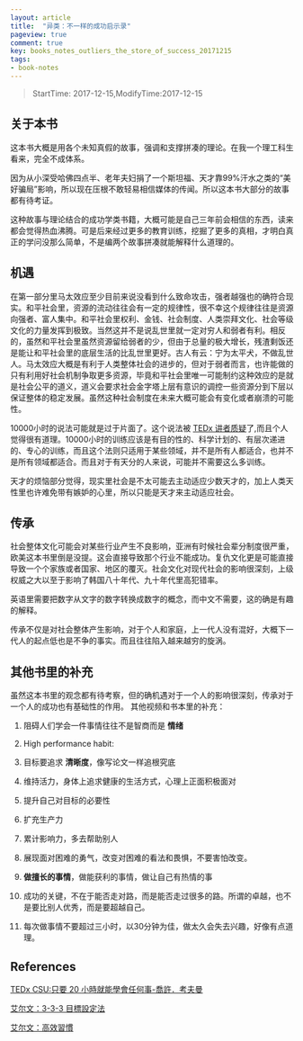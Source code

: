 ```yaml
---
layout: article
title:  "异类：不一样的成功启示录"
pageview: true
comment: true
key: books_notes_outliers_the_store_of_success_20171215
tags:
- book-notes
---
```


> StartTime: 2017-12-15,ModifyTime:2017-12-15

<!---more--->

## 关于本书
这本书大概是用各个未知真假的故事，强调和支撑拼凑的理论。在我一个理工科生看来，完全不成体系。

因为从小深受哈佛四点半、老年夫妇捐了一个斯坦福、天才靠99%汗水之类的“美好骗局”影响，所以现在压根不敢轻易相信媒体的传闻。所以这本书大部分的故事都有待考证。

这种故事与理论结合的成功学类书籍，大概可能是自己三年前会相信的东西，读来都会觉得热血沸腾。可是后来经过更多的教育训练，挖掘了更多的真相，才明白真正的学问没那么简单，不是编两个故事拼凑就能解释什么道理的。
## 机遇
在第一部分里马太效应至少目前来说没看到什么致命攻击，强者越强也的确符合现实。和平社会里，资源的流动往往会有一定的规律性，很不幸这个规律往往是资源向强者、富人集中。和平社会里权利、金钱、社会制度、人类崇拜文化、社会等级文化的力量发挥到极致。当然这并不是说乱世里就一定对穷人和弱者有利。相反的，虽然和平社会里虽然资源留给弱者的少，但由于总量的极大增长，残渣剩饭还是能让和平社会里的底层生活的比乱世里更好。古人有云：宁为太平犬，不做乱世人。马太效应大概是有利于人类整体社会的进步的，但对于弱者而言，也许能做的只有利用好社会机制争取更多资源，毕竟和平社会里唯一可能制约这种效应的是就是社会公平的道义，道义会要求社会金字塔上层有意识的调控一些资源分到下层以保证整体的稳定发展。虽然这种社会制度在未来大概可能会有变化或者崩溃的可能性。

10000小时的说法可能就是过于片面了。这个说法被 [TEDx 讲者质疑](https://www.youtube.com/watch?v=5MgBikgcWnY&feature=share)了,而且个人觉得很有道理。10000小时的训练应该是有目的性的、科学计划的、有层次递进的、专心的训练，而且这个法则只适用于某些领域，并不是所有人都适合，也并不是所有领域都适合。而且对于有天分的人来说，可能并不需要这么多训练。

天才的烦恼部分觉得，现实里社会是不太可能去主动适应少数天才的，加上人类天性里也许难免带有嫉妒的心里，所以只能是天才来主动适应社会。

## 传承
社会整体文化可能会对某些行业产生不良影响，亚洲有时候社会辈分制度很严重，欧美这本书里倒是没提。这会直接导致那个行业不能成功。复仇文化更是可能直接导致一个个家族或者国家、地区的覆灭。社会文化对现代社会的影响很深刻，上级权威之大以至于影响了韩国八十年代、九十年代里高犯错率。

英语里需要把数字从文字的数字转换成数字的概念，而中文不需要，这的确是有趣的解释。

传承不仅是对社会整体产生影响，对于个人和家庭，上一代人没有混好，大概下一代人的起点低也是不争的事实。而且往往陷入越来越穷的旋涡。

## 其他书里的补充
虽然这本书里的观念都有待考察，但的确机遇对于一个人的影响很深刻，传承对于一个人的成功也有基础性的作用。
其他视频和书本里的补充：
1. 阻碍人们学会一件事情往往不是智商而是 **情绪**
2. High performance habit:
  1. 目标要追求 **清晰度**，像写论文一样追根究底
  2. 维持活力，身体上追求健康的生活方式，心理上正面积极面对
  3. 提升自己对目标的必要性
  4. 扩充生产力
  5. 累计影响力，多去帮助别人
  6. 展现面对困难的勇气，改变对困难的看法和畏惧，不要害怕改变。

3. **做擅长的事情**，做能获利的事情，做让自己有热情的事

4. 成功的关键，不在于能否走对路，而是能否走过很多的路。所谓的卓越，也不是要比别人优秀，而是要超越自己。
5. 每次做事情不要超过三小时，以30分钟为佳，做太久会失去兴趣，好像有点道理。

## References
[TEDx CSU:只要 20 小時就能學會任何事-喬許．考夫曼 ](https://www.youtube.com/watch?v=5MgBikgcWnY&feature=share)

[艾尔文：3-3-3 目標設定法](https://www.youtube.com/watch?v=EM8u160a-60&feature=share)

[艾尔文：高效習慣](https://www.youtube.com/watch?v=_aAxScbkT14&feature=share)
